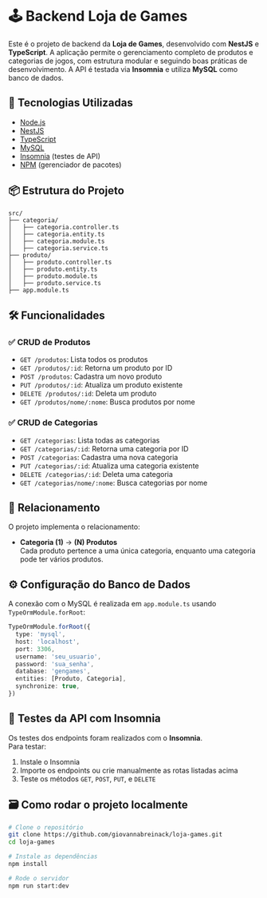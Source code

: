 # 🕹️ Backend Loja de Games

Este é o projeto de backend da **Loja de Games**, desenvolvido com **NestJS** e **TypeScript**. A aplicação permite o gerenciamento completo de produtos e categorias de jogos, com estrutura modular e seguindo boas práticas de desenvolvimento. A API é testada via **Insomnia** e utiliza **MySQL** como banco de dados.

## 🚀 Tecnologias Utilizadas

- [Node.js](https://nodejs.org/)
- [NestJS](https://nestjs.com/)
- [TypeScript](https://www.typescriptlang.org/)
- [MySQL](https://www.mysql.com/)
- [Insomnia](https://insomnia.rest/) (testes de API)
- [NPM](https://www.npmjs.com/) (gerenciador de pacotes)

## 📦 Estrutura do Projeto

```
src/
├── categoria/
│   ├── categoria.controller.ts
│   ├── categoria.entity.ts
│   ├── categoria.module.ts
│   ├── categoria.service.ts
├── produto/
│   ├── produto.controller.ts
│   ├── produto.entity.ts
│   ├── produto.module.ts
│   ├── produto.service.ts
├── app.module.ts
```

## 🛠️ Funcionalidades

### ✅ CRUD de Produtos

- `GET /produtos`: Lista todos os produtos
- `GET /produtos/:id`: Retorna um produto por ID
- `POST /produtos`: Cadastra um novo produto
- `PUT /produtos/:id`: Atualiza um produto existente
- `DELETE /produtos/:id`: Deleta um produto
- `GET /produtos/nome/:nome`: Busca produtos por nome

### ✅ CRUD de Categorias

- `GET /categorias`: Lista todas as categorias
- `GET /categorias/:id`: Retorna uma categoria por ID
- `POST /categorias`: Cadastra uma nova categoria
- `PUT /categorias/:id`: Atualiza uma categoria existente
- `DELETE /categorias/:id`: Deleta uma categoria
- `GET /categorias/nome/:nome`: Busca categorias por nome

## 🔗 Relacionamento

O projeto implementa o relacionamento:

- **Categoria (1)** → **(N) Produtos**  
Cada produto pertence a uma única categoria, enquanto uma categoria pode ter vários produtos.

## ⚙️ Configuração do Banco de Dados

A conexão com o MySQL é realizada em `app.module.ts` usando `TypeOrmModule.forRoot`:

```ts
TypeOrmModule.forRoot({
  type: 'mysql',
  host: 'localhost',
  port: 3306,
  username: 'seu_usuario',
  password: 'sua_senha',
  database: 'gengames',
  entities: [Produto, Categoria],
  synchronize: true,
})
```

## 🧪 Testes da API com Insomnia

Os testes dos endpoints foram realizados com o **Insomnia**.  
Para testar:

1. Instale o Insomnia
2. Importe os endpoints ou crie manualmente as rotas listadas acima
3. Teste os métodos `GET`, `POST`, `PUT`, e `DELETE`

## 🗃️ Como rodar o projeto localmente

```bash
# Clone o repositório
git clone https://github.com/giovannabreinack/loja-games.git
cd loja-games

# Instale as dependências
npm install

# Rode o servidor
npm run start:dev
```

